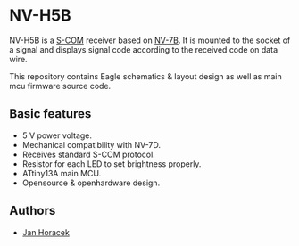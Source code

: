 # NV-H5B

NV-H5B is a [S-COM](https://www.mtb-model.com/elektro/s-com.htm) receiver based
on [NV-7B](https://www.mtb-model.com/elektro/s-com-nav.htm). It is mounted
to the socket of a signal and displays signal code according to the received code
on data wire.

This repository contains Eagle schematics & layout design as well as main mcu
firmware source code.

## Basic features

 * 5 V power voltage.
 * Mechanical compatibility with NV-7D.
 * Receives standard S-COM protocol.
 * Resistor for each LED to set brightness properly.
 * ATtiny13A main MCU.
 * Opensource & openhardware design.

## Authors

 * [Jan Horacek](mailto:jan.horacek@kmz-brno.cz)
